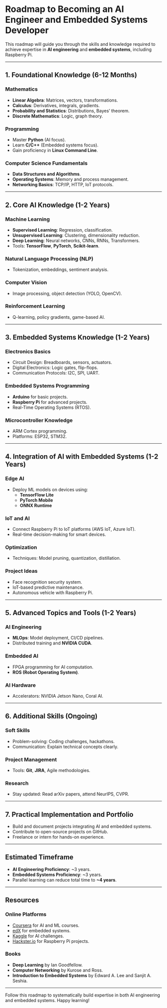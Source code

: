 # Roadmap to Becoming an AI Engineer and Embedded Systems Developer

This roadmap will guide you through the skills and knowledge required to achieve expertise in **AI engineering** and **embedded systems**, including Raspberry Pi.

---

## 1. Foundational Knowledge (6-12 Months)

### Mathematics
- **Linear Algebra**: Matrices, vectors, transformations.
- **Calculus**: Derivatives, integrals, gradients.
- **Probability and Statistics**: Distributions, Bayes’ theorem.
- **Discrete Mathematics**: Logic, graph theory.

### Programming
- Master **Python** (AI focus).
- Learn **C/C++** (Embedded systems focus).
- Gain proficiency in **Linux Command Line**.

### Computer Science Fundamentals
- **Data Structures and Algorithms**.
- **Operating Systems**: Memory and process management.
- **Networking Basics**: TCP/IP, HTTP, IoT protocols.

---

## 2. Core AI Knowledge (1-2 Years)

### Machine Learning
- **Supervised Learning**: Regression, classification.
- **Unsupervised Learning**: Clustering, dimensionality reduction.
- **Deep Learning**: Neural networks, CNNs, RNNs, Transformers.
- Tools: **TensorFlow**, **PyTorch**, **Scikit-learn**.

### Natural Language Processing (NLP)
- Tokenization, embeddings, sentiment analysis.

### Computer Vision
- Image processing, object detection (YOLO, OpenCV).

### Reinforcement Learning
- Q-learning, policy gradients, game-based AI.

---

## 3. Embedded Systems Knowledge (1-2 Years)

### Electronics Basics
- Circuit Design: Breadboards, sensors, actuators.
- Digital Electronics: Logic gates, flip-flops.
- Communication Protocols: I2C, SPI, UART.

### Embedded Systems Programming
- **Arduino** for basic projects.
- **Raspberry Pi** for advanced projects.
- Real-Time Operating Systems (RTOS).

### Microcontroller Knowledge
- ARM Cortex programming.
- Platforms: ESP32, STM32.

---

## 4. Integration of AI with Embedded Systems (1-2 Years)

### Edge AI
- Deploy ML models on devices using:
  - **TensorFlow Lite**
  - **PyTorch Mobile**
  - **ONNX Runtime**

### IoT and AI
- Connect Raspberry Pi to IoT platforms (AWS IoT, Azure IoT).
- Real-time decision-making for smart devices.

### Optimization
- Techniques: Model pruning, quantization, distillation.

### Project Ideas
- Face recognition security system.
- IoT-based predictive maintenance.
- Autonomous vehicle with Raspberry Pi.

---

## 5. Advanced Topics and Tools (1-2 Years)

### AI Engineering
- **MLOps**: Model deployment, CI/CD pipelines.
- Distributed training and **NVIDIA CUDA**.

### Embedded AI
- FPGA programming for AI computation.
- **ROS (Robot Operating System)**.

### AI Hardware
- Accelerators: NVIDIA Jetson Nano, Coral AI.

---

## 6. Additional Skills (Ongoing)

### Soft Skills
- Problem-solving: Coding challenges, hackathons.
- Communication: Explain technical concepts clearly.

### Project Management
- Tools: **Git**, **JIRA**, Agile methodologies.

### Research
- Stay updated: Read arXiv papers, attend NeurIPS, CVPR.

---

## 7. Practical Implementation and Portfolio

- Build and document projects integrating AI and embedded systems.
- Contribute to open-source projects on GitHub.
- Freelance or intern for hands-on experience.

---

## Estimated Timeframe
- **AI Engineering Proficiency**: ~3 years.
- **Embedded Systems Proficiency**: ~3 years.
- Parallel learning can reduce total time to **~4 years**.

---

## Resources

### Online Platforms
- [Coursera](https://coursera.org) for AI and ML courses.
- [edX](https://edx.org) for embedded systems.
- [Kaggle](https://kaggle.com) for AI challenges.
- [Hackster.io](https://hackster.io) for Raspberry Pi projects.

### Books
- **Deep Learning** by Ian Goodfellow.
- **Computer Networking** by Kurose and Ross.
- **Introduction to Embedded Systems** by Edward A. Lee and Sanjit A. Seshia.

---

Follow this roadmap to systematically build expertise in both AI engineering and embedded systems. Happy learning!
